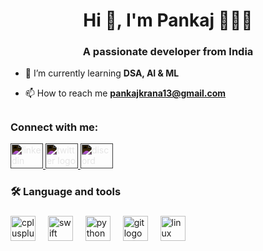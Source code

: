 <h1 align="center">Hi 👋, I'm Pankaj 👨🏻‍💻 </h1>
<h3 align="center">A passionate developer from India</h3>

- 🌱 I’m currently learning **DSA, AI & ML**

- 📫 How to reach me **pankajkrana13@gmail.com**

##

<h3 align="left">Connect with me:</h3>
<p align="left">
<div align="left">
  <a href="https://www.linkedin.com/in/pankajkrana" target="_blank">
    <img src="https://raw.githubusercontent.com/maurodesouza/profile-readme-generator/master/src/assets/icons/social/linkedin/default.svg" width="52" height="40" alt="linkedin logo" style="filter: invert(100%);" />
  </a>
  <a href="https://x.com/PANKAJKRANA13?t=kcXSkUpnYn6vYDzE-vAYDw&s=09" target="_blank">
    <img src="https://raw.githubusercontent.com/maurodesouza/profile-readme-generator/master/src/assets/icons/social/twitter/default.svg" width="52" height="40" alt="twitter logo" style="filter: invert(100%);"  />
  </a>
  <a href="https://discordapp.com/users/791273354706944038" target="_blank">
    <img src="https://raw.githubusercontent.com/maurodesouza/profile-readme-generator/master/src/assets/icons/social/discord/default.svg" width="52" height="40" alt="discord logo" style="filter: invert(100%);"  />
  </a>
</div>


<h3 align="left">🛠 Language and tools</h3>

###

<div align="left">
  <img src="https://cdn.jsdelivr.net/gh/devicons/devicon/icons/cplusplus/cplusplus-original.svg" height="40" alt="cplusplus logo"  />
  <img width="12" />
  <img src="https://cdn.jsdelivr.net/gh/devicons/devicon/icons/swift/swift-original.svg" height="40" alt="swift logo"  />
  <img width="12" />
  <img src="https://cdn.jsdelivr.net/gh/devicons/devicon/icons/python/python-original.svg" height="40" alt="python logo"  />
  <img width="12" />
  <img src="https://cdn.jsdelivr.net/gh/devicons/devicon/icons/git/git-original.svg" height="40" alt="git logo"  />
  <img width="12" />
  <img src="https://cdn.jsdelivr.net/gh/devicons/devicon/icons/linux/linux-original.svg" height="40" alt="linux logo"  />
</div>

